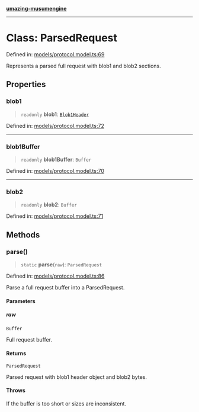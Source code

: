 [**umazing-musumengine**](../../README.md)

***

# Class: ParsedRequest

Defined in: [models/protocol.model.ts:69](https://github.com/davinidae/umazing-musumengine/blob/e099ae72d04c46726039e2dd238802d266be3d5f/src/models/protocol.model.ts#L69)

Represents a parsed full request with blob1 and blob2 sections.

## Properties

### blob1

> `readonly` **blob1**: [`Blob1Header`](Blob1Header.md)

Defined in: [models/protocol.model.ts:72](https://github.com/davinidae/umazing-musumengine/blob/e099ae72d04c46726039e2dd238802d266be3d5f/src/models/protocol.model.ts#L72)

***

### blob1Buffer

> `readonly` **blob1Buffer**: `Buffer`

Defined in: [models/protocol.model.ts:70](https://github.com/davinidae/umazing-musumengine/blob/e099ae72d04c46726039e2dd238802d266be3d5f/src/models/protocol.model.ts#L70)

***

### blob2

> `readonly` **blob2**: `Buffer`

Defined in: [models/protocol.model.ts:71](https://github.com/davinidae/umazing-musumengine/blob/e099ae72d04c46726039e2dd238802d266be3d5f/src/models/protocol.model.ts#L71)

## Methods

### parse()

> `static` **parse**(`raw`): `ParsedRequest`

Defined in: [models/protocol.model.ts:86](https://github.com/davinidae/umazing-musumengine/blob/e099ae72d04c46726039e2dd238802d266be3d5f/src/models/protocol.model.ts#L86)

Parse a full request buffer into a ParsedRequest.

#### Parameters

##### raw

`Buffer`

Full request buffer.

#### Returns

`ParsedRequest`

Parsed request with blob1 header object and blob2 bytes.

#### Throws

If the buffer is too short or sizes are inconsistent.
